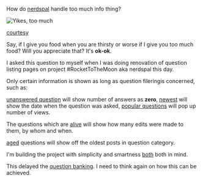 How do [nerdspal](https://nerdspal.com/) handle too much info thing?

![Yikes, too much](http://cdn.meme.am/instances/54518697.jpg)

[courtesy](http://memegenerator.net/)

Say, if I give you food when you are thirsty or worse if I give you too much food? Will you appreciate that? It's **ok-ok**.

I asked this question to myself when I was doing renovation of question listing pages on project #RocketToTheMoon aka nerdspal this day.

Only certain information is shown as long as question fileringis concerned, such as:

[unanswered question](https://nerdspal.com/Questions?Sort=Unanswered) will show number of answers as **zero**, [newest](https://nerdspal.com/Questions?Sort=Newest) will show the date when the question was asked, [popular questions](https://nerdspal.com/Questions?Sort=Popular) will pop up number of views.

The questions which are [alive](https://nerdspal.com/Questions?Sort=Live) will show how many edits were made to them, by whom and when.

[aged](https://nerdspal.com/Questions?Sort=Oldest) questions will show off the oldest posts in question category.

I'm building the project with simplicity and smartness [both](https://nerdspal.com/Home/Overview#SmartSimple) both in mind.

This delayed the [question banking](http://blog.nistencorp.com/QuestionBanking/). I need to think again on how this can be achieved.

